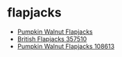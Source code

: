 # flapjacks

 * [Pumpkin Walnut Flapjacks](../../index/p/pumpkin-walnut-flapjacks-108613.json)
 * [British Flapjacks 357510](../../index/b/british-flapjacks-357510.json)
 * [Pumpkin Walnut Flapjacks 108613](../../index/p/pumpkin-walnut-flapjacks-108613.json)
